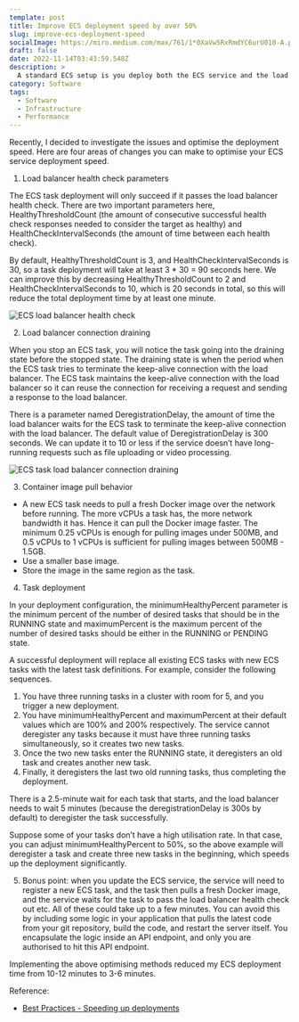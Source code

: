 ```yaml
---
template: post
title: Improve ECS deployment speed by over 50%
slug: improve-ecs-deployment-speed
socialImage: https://miro.medium.com/max/761/1*0XaVw5RxRmdYC6urU010-A.png
draft: false
date: 2022-11-14T03:43:59.548Z
description: >
  A standard ECS setup is you deploy both the ECS service and the load balancer together. However, you will notice by default each deployment to update the ECS service would take a long time. Let me show you how to speed up the ECS deployment speed in this article.
category: Software
tags:
  - Software
  - Infrastructure
  - Performance
---
```


Recently, I decided to investigate the issues and optimise the deployment speed. Here are four areas of changes you can make to optimise your ECS service deployment speed.

1. Load balancer health check parameters

The ECS task deployment will only succeed if it passes the load balancer health check. There are two important parameters here, HealthyThresholdCount (the amount of consecutive successful health check responses needed to consider the target as healthy) and HealthCheckIntervalSeconds (the amount of time between each health check).

By default, HealthyThresholdCount is 3, and HealthCheckIntervalSeconds is 30, so a task deployment will take at least 3 * 30 = 90 seconds here. We can improve this by decreasing HealthyThresholdCount to 2 and HealthCheckIntervalSeconds to 10, which is 20 seconds in total, so this will reduce the total deployment time by at least one minute.

![ECS load balancer health check](https://docs.aws.amazon.com/images/AmazonECS/latest/bestpracticesguide/images/load-balancer-healthcheck.png)

2. Load balancer connection draining

When you stop an ECS task, you will notice the task going into the draining state before the stopped state. The draining state is when the period when the ECS task tries to terminate the keep-alive connection with the load balancer. The ECS task maintains the keep-alive connection with the load balancer so it can reuse the connection for receiving a request and sending a response to the load balancer.

There is a parameter named DeregistrationDelay, the amount of time the load balancer waits for the ECS task to terminate the keep-alive connection with the load balancer. The default value of DeregistrationDelay is 300 seconds. We can update it to 10 or less if the service doesn’t have long-running requests such as file uploading or video processing.

![ECS task load balancer connection draining](https://docs.aws.amazon.com/images/AmazonECS/latest/bestpracticesguide/images/load-balancer-connection-draining.png)

3. Container image pull behavior

- A new ECS task needs to pull a fresh Docker image over the network before running. The more vCPUs a task has, the more network bandwidth it has. Hence it can pull the Docker image faster. The minimum 0.25 vCPUs is enough for pulling images under 500MB, and 0.5 vCPUs to 1 vCPUs is sufficient for pulling images between 500MB - 1.5GB.
- Use a smaller base image.
- Store the image in the same region as the task.

4. Task deployment

In your deployment configuration, the minimumHealthyPercent parameter is the minimum percent of the number of desired tasks that should be in the RUNNING state and maximumPercent is the maximum percent of the number of desired tasks should be either in the RUNNING or PENDING state.

A successful deployment will replace all existing ECS tasks with new ECS tasks with the latest task definitions. For example, consider the following sequences.

1. You have three running tasks in a cluster with room for 5, and you trigger a new deployment.
2. You have minimumHealthyPercent and maximumPercent at their default values which are 100% and 200% respectively. The service cannot deregister any tasks because it must have three running tasks simultaneously, so it creates two new tasks.
3. Once the two new tasks enter the RUNNING state, it deregisters an old task and creates another new task.
4. Finally, it deregisters the last two old running tasks, thus completing the deployment.

There is a 2.5-minute wait for each task that starts, and the load balancer needs to wait 5 minutes (because the deregistrationDelay is 300s by default) to deregister the task successfully.

Suppose some of your tasks don’t have a high utilisation rate. In that case, you can adjust minimumHealthyPercent to 50%, so the above example will deregister a task and create three new tasks in the beginning, which speeds up the deployment significantly.

5. Bonus point: when you update the ECS service, the service will need to register a new ECS task, and the task then pulls a fresh Docker image, and the service waits for the task to pass the load balancer health check out etc. All of these could take up to a few minutes. You can avoid this by including some logic in your application that pulls the latest code from your git repository, build the code, and restart the server itself. You encapsulate the logic inside an API endpoint, and only you are authorised to hit this API endpoint.

Implementing the above optimising methods reduced my ECS deployment time from 10-12 minutes to 3-6 minutes.

Reference:

- [Best Practices - Speeding up deployments](https://docs.aws.amazon.com/AmazonECS/latest/bestpracticesguide/deployment.html)
